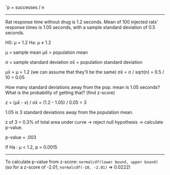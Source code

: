 ˆp = successes / n

---

Rat response time without drug is 1.2 seconds. Mean of 100 injected rats' response times is 1.05 seconds, with a sample standard deviation of 0.5 seconds.

H0: μ = 1.2
Ha: μ ≠ 1.2

μ = sample mean
μx̄ = population mean

σ = sample standard deviation
σx̄ = population standard deviation

μx̄ = μ = 1.2 (we can assume that they'll be the same)
σx̄ = σ / sqrt(n) = 0.5 / 10 = 0.05

How many standard deviations away from the pop. mean is 1.05 seconds? What is the probability of getting that? (find z-score)

z = (μx̄ - x) / σx̄ = (1.2 - 1.05) / 0.05 = 3

1.05 is 3 standard deviations away from the population mean.

z of 3 = 0.3% of total area under curve -> reject null hypothesis -> calculate p-value.

p-value = .003

If Ha : μ < 1.2, p = 0.0015

---

To calculate p-value from z-score: `normalcdf(lower bound, upper bound)` (so for a z-score of -2.01, `normalcdf(-10, -2.01)` => 0.0222)
